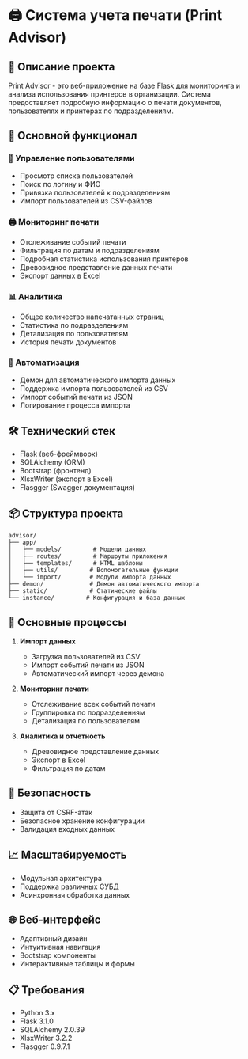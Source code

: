 # 🖨️ Система учета печати (Print Advisor)

## 📝 Описание проекта
Print Advisor - это веб-приложение на базе Flask для мониторинга и анализа использования принтеров в организации. Система предоставляет подробную информацию о печати документов, пользователях и принтерах по подразделениям.

## 🚀 Основной функционал

### 👥 Управление пользователями
- Просмотр списка пользователей
- Поиск по логину и ФИО
- Привязка пользователей к подразделениям
- Импорт пользователей из CSV-файлов

### 🖨️ Мониторинг печати
- Отслеживание событий печати
- Фильтрация по датам и подразделениям
- Подробная статистика использования принтеров
- Древовидное представление данных печати
- Экспорт данных в Excel

### 📊 Аналитика
- Общее количество напечатанных страниц
- Статистика по подразделениям
- Детализация по пользователям
- История печати документов

### 🤖 Автоматизация
- Демон для автоматического импорта данных
- Поддержка импорта пользователей из CSV
- Импорт событий печати из JSON
- Логирование процесса импорта

## 🛠️ Технический стек
- Flask (веб-фреймворк)
- SQLAlchemy (ORM)
- Bootstrap (фронтенд)
- XlsxWriter (экспорт в Excel)
- Flasgger (Swagger документация)

## 📦 Структура проекта
```
advisor/
├── app/
│   ├── models/         # Модели данных
│   ├── routes/         # Маршруты приложения
│   ├── templates/      # HTML шаблоны
│   ├── utils/         # Вспомогательные функции
│   └── import/        # Модули импорта данных
├── demon/             # Демон автоматического импорта
├── static/            # Статические файлы
└── instance/         # Конфигурация и база данных
```

## 🔄 Основные процессы
1. **Импорт данных**
   - Загрузка пользователей из CSV
   - Импорт событий печати из JSON
   - Автоматический импорт через демона

2. **Мониторинг печати**
   - Отслеживание всех событий печати
   - Группировка по подразделениям
   - Детализация по пользователям

3. **Аналитика и отчетность**
   - Древовидное представление данных
   - Экспорт в Excel
   - Фильтрация по датам

## 🔐 Безопасность
- Защита от CSRF-атак
- Безопасное хранение конфигурации
- Валидация входных данных

## 📈 Масштабируемость
- Модульная архитектура
- Поддержка различных СУБД
- Асинхронная обработка данных

## 🌐 Веб-интерфейс
- Адаптивный дизайн
- Интуитивная навигация
- Bootstrap компоненты
- Интерактивные таблицы и формы

## 📋 Требования
- Python 3.x
- Flask 3.1.0
- SQLAlchemy 2.0.39
- XlsxWriter 3.2.2
- Flasgger 0.9.7.1
